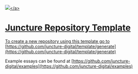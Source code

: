 <a href="https://www.juncture-digital.org"><img src="https://juncture-digital.github.io/juncture/static/images/ve-button.png"></a&gt;


# Juncture Repository Template

<param ve-iframe
src="https://archive.org/embed/DictionaryOfTheEconomicProductsOfIndia4"
fit="contain">

To create a new repository using this template go to [https://github.com/juncture-digital/template/generate](https://github.com/juncture-digital/template/generate)

Example essays can be found at [https://github.com/juncture-digital/examples](https://github.com/juncture-digital/examples)

